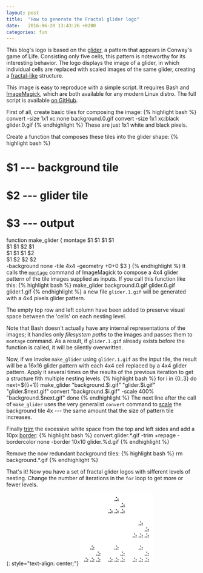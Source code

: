 ```yaml
---
layout: post
title:  "How to generate the Fractal glider logo"
date:   2016-06-20 13:43:26 +0200
categories: fun
---
```

This blog's logo is based on the [glider][glider], a pattern that appears in Conway's game of Life. 
Consisting only five cells, this pattern is noteworthy for its interesting behavior. The logo displays the image of a glider, in which individual cells are replaced with scaled images of the same glider, creating a [fractal-like][fractal] structure.

This image is easy to reproduce with a simple script. It requires Bash and [ImageMagick][imagemagick], which are both available for any modern Linux distro. The full script is available [on GitHub][script].

First of all, create basic tiles for composing the image:
{% highlight bash %}
convert -size 1x1 xc:none background.0.gif
convert -size 1x1 xc:black glider.0.gif
{% endhighlight %}
These are just 1x1 white and black pixels.

Create a function that composes these tiles into the glider shape:
{% highlight bash %}
# $1 --- background tile
# $2 --- glider tile
# $3 --- output
function make_glider {
	montage $1 $1 $1 $1 \
		$1 $1 $2 $1 \
		$1 $1 $1 $2 \
		$1 $2 $2 $2 \
	-background none -tile 4x4 -geometry +0+0 $3
}
{% endhighlight %}
It calls the [`montage`][montage] command of ImageMagick to compose a 4x4 glider pattern of the tile images supplied as inputs. If you call this function like this:
{% highlight bash %}
make_glider background.0.gif glider.0.gif glider.1.gif
{% endhighlight %}
a new file `glider.1.gif` will be generated with a 4x4 pixels glider pattern.

The empty top row and left column have been added to preserve visual space between the 'cells' on each nesting level.

Note that Bash doesn't actually have any internal representations of the images; it handles only _filesystem paths_ to the images and passes them to `montage` command. As a result, if `glider.1.gif` already exists before the function is called, it will be silently overwritten.

Now, if we invoke `make_glider` using `glider.1.gif` as the input tile, the result will be a 16x16 glider pattern with each 4x4 cell replaced by a 4x4 glider pattern. Apply it several times on the results of the previous iteration to get a structure fith multiple nesting levels.
{% highlight bash %}
for i in {0..3}
do
	next=$((i+1))
	make_glider "background.$i.gif" "glider.$i.gif" "glider.$next.gif"
	convert "background.$i.gif" -scale 400% "background.$next.gif"
done
{% endhighlight %}
The next line after the call of `make_glider` uses the very generalist `convert` command to [scale][scale] the background tile 4x --- the same amount that the size of pattern tile increases.

Finally [trim][trim] the excessive white space from the top and left sides and add a 10px [border][border]:
{% highlight bash %}
convert glider.*.gif -trim +repage -bordercolor none -border 10x10 glider.%d.gif
{% endhighlight %}

Remove the now redundant background tiles:
{% highlight bash %}
rm background.*.gif
{% endhighlight %}

That's it! Now you have a set of fractal glider logos with sifferent levels of nesting. Change the number of iterations in the `for` loop to get more or fewer levels.

{: style="text-align: center;"}
![A fractal glider logo with 4 nesting levels](/images/glider.4.gif)


[glider]:https://en.wikipedia.org/wiki/Glider_%28Conway%27s_Life%29
[fractal]:https://en.wikipedia.org/wiki/Fractal
[imagemagick]:http://imagemagick.org/script/index.php
[script]:https://gist.github.com/fractalglider/4f5d0357447bd0acc69ba15e6e6ba6fb
[montage]:http://www.imagemagick.org/Usage/montage
[scale]:http://www.imagemagick.org/Usage/resize/#scale
[trim]:http://www.imagemagick.org/Usage/crop/#trim
[border]:http://www.imagemagick.org/Usage/crop/#border

